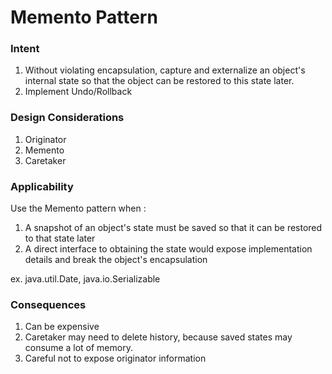 # Memento Pattern

### Intent

1. Without violating encapsulation, capture and externalize an object's internal state so that the object can be restored to this state later.
1. Implement Undo/Rollback

### Design Considerations

1. Originator
1. Memento
1. Caretaker

### Applicability

Use the Memento pattern when :

1. A snapshot of an object's state must be saved so that it can be restored to that state later
1. A direct interface to obtaining the state would expose implementation details and break the object's encapsulation

ex. java.util.Date, java.io.Serializable

### Consequences

1. Can be expensive
1. Caretaker may need to delete history, because saved states may consume a lot of memory. 
1. Careful not to expose originator information
